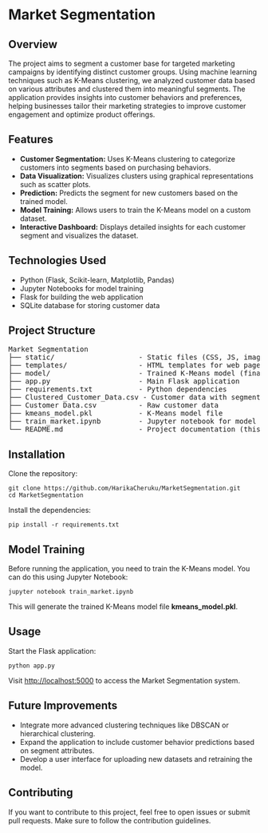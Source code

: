 <h1>Market Segmentation</h1>

<h2>Overview</h2>
<p>The project aims to segment a customer base for targeted marketing campaigns by identifying distinct customer groups. Using machine learning techniques such as K-Means clustering, we analyzed customer data based on various attributes and clustered them into meaningful segments. The application provides insights into customer behaviors and preferences, helping businesses tailor their marketing strategies to improve customer engagement and optimize product offerings.</p>

<h2>Features</h2>
<ul>
  <li><strong>Customer Segmentation:</strong> Uses K-Means clustering to categorize customers into segments based on purchasing behaviors.</li>
  <li><strong>Data Visualization:</strong> Visualizes clusters using graphical representations such as scatter plots.</li>
  <li><strong>Prediction:</strong> Predicts the segment for new customers based on the trained model.</li>
  <li><strong>Model Training:</strong> Allows users to train the K-Means model on a custom dataset.</li>
  <li><strong>Interactive Dashboard:</strong> Displays detailed insights for each customer segment and visualizes the dataset.</li>
</ul>

<h2>Technologies Used</h2>
<ul>
  <li>Python (Flask, Scikit-learn, Matplotlib, Pandas)</li>
  <li>Jupyter Notebooks for model training</li>
  <li>Flask for building the web application</li>
  <li>SQLite database for storing customer data</li>
</ul>

<h2>Project Structure</h2>
<pre>
Market Segmentation
├── static/                    - Static files (CSS, JS, images)
├── templates/                 - HTML templates for web pages
├── model/                     - Trained K-Means model (final_model.sav)
├── app.py                     - Main Flask application
├── requirements.txt           - Python dependencies
├── Clustered_Customer_Data.csv - Customer data with segment labels
├── Customer Data.csv          - Raw customer data
├── kmeans_model.pkl           - K-Means model file
├── train_market.ipynb         - Jupyter notebook for model training
└── README.md                  - Project documentation (this file)
</pre>

<h2>Installation</h2>
<p>Clone the repository:</p>
<pre><code>git clone https://github.com/HarikaCheruku/MarketSegmentation.git
cd MarketSegmentation
</code></pre>
<p>Install the dependencies:</p>
<pre><code>pip install -r requirements.txt</code></pre>

<h2>Model Training</h2>
<p>Before running the application, you need to train the K-Means model. You can do this using Jupyter Notebook:</p>
<pre><code>jupyter notebook train_market.ipynb</code></pre>
<p>This will generate the trained K-Means model file <strong>kmeans_model.pkl</strong>.</p>

<h2>Usage</h2>
<p>Start the Flask application:</p>
<pre><code>python app.py</code></pre>
<p>Visit <a href="http://localhost:5000">http://localhost:5000</a> to access the Market Segmentation system.</p>

<h2>Future Improvements</h2>
<ul>
  <li>Integrate more advanced clustering techniques like DBSCAN or hierarchical clustering.</li>
  <li>Expand the application to include customer behavior predictions based on segment attributes.</li>
  <li>Develop a user interface for uploading new datasets and retraining the model.</li>
</ul>

<h2>Contributing</h2>
<p>If you want to contribute to this project, feel free to open issues or submit pull requests. Make sure to follow the contribution guidelines.</p>
